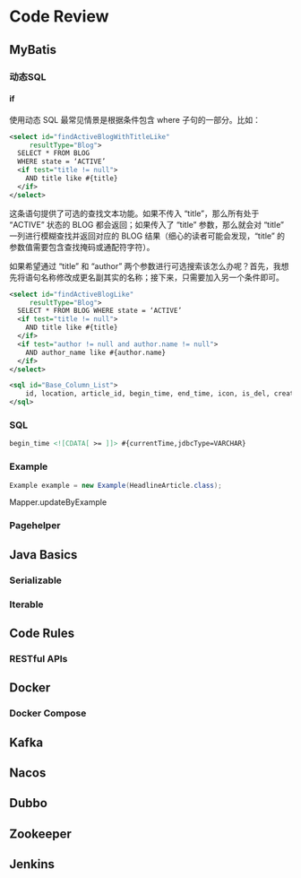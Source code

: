 # Code Review

## MyBatis

### 动态SQL

#### if

使用动态 SQL 最常见情景是根据条件包含 where 子句的一部分。比如：

```xml
<select id="findActiveBlogWithTitleLike"
     resultType="Blog">
  SELECT * FROM BLOG
  WHERE state = ‘ACTIVE’
  <if test="title != null">
    AND title like #{title}
  </if>
</select>
```

这条语句提供了可选的查找文本功能。如果不传入 “title”，那么所有处于 “ACTIVE” 状态的 BLOG 都会返回；如果传入了 “title” 参数，那么就会对 “title” 一列进行模糊查找并返回对应的 BLOG 结果（细心的读者可能会发现，“title” 的参数值需要包含查找掩码或通配符字符）。

如果希望通过 “title” 和 “author” 两个参数进行可选搜索该怎么办呢？首先，我想先将语句名称修改成更名副其实的名称；接下来，只需要加入另一个条件即可。

```xml
<select id="findActiveBlogLike"
     resultType="Blog">
  SELECT * FROM BLOG WHERE state = ‘ACTIVE’
  <if test="title != null">
    AND title like #{title}
  </if>
  <if test="author != null and author.name != null">
    AND author_name like #{author.name}
  </if>
</select>
```



```xml
<sql id="Base_Column_List">
    id, location, article_id, begin_time, end_time, icon, is_del, creater, create_time, updater, update_time, is_default_headlines_icon, title, url
</sql>
```



### SQL

```xml
begin_time <![CDATA[ >= ]]> #{currentTime,jdbcType=VARCHAR}
```



### Example

```java
Example example = new Example(HeadlineArticle.class);

```



Mapper.updateByExample





### Pagehelper











## Java Basics

### Serializable












### Iterable









## Code Rules

### RESTful APIs











## Docker

### Docker Compose







## Kafka









## Nacos







## Dubbo











## Zookeeper







## Jenkins











